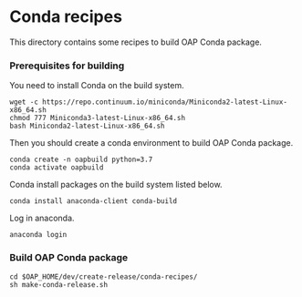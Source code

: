 # Conda recipes

This directory contains some recipes to build OAP Conda package. 

### Prerequisites for building
You need to install Conda on the build system.
```$xslt
wget -c https://repo.continuum.io/miniconda/Miniconda2-latest-Linux-x86_64.sh
chmod 777 Miniconda3-latest-Linux-x86_64.sh 
bash Miniconda2-latest-Linux-x86_64.sh 
```
Then you should create a conda environment to build OAP Conda package.
```$xslt
conda create -n oapbuild python=3.7
conda activate oapbuild
```
Conda install packages on the build system listed below.
```$xslt
conda install anaconda-client conda-build
```
Log in anaconda.
```$xslt
anaconda login
```


### Build OAP Conda package
```$xslt
cd $OAP_HOME/dev/create-release/conda-recipes/
sh make-conda-release.sh
```